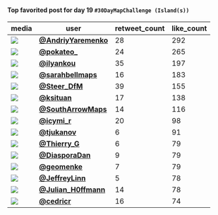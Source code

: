 #### Top favorited post for day 19 `#30DayMapChallenge (Island(s))`
| media                                                                                         | user                                                                                   |   retweet_count |   like_count |
|-----------------------------------------------------------------------------------------------|----------------------------------------------------------------------------------------|-----------------|--------------|
| ![](https://pbs.twimg.com/ext_tw_video_thumb/1461832308709863429/pu/img/ymTK2AQ5y0WuEDNG.jpg) | **[@AndriyYaremenko](https://twitter.com/AndriyYaremenko/status/1461832341089927170)** |              28 |          292 |
| ![](https://pbs.twimg.com/media/FEk_iNAWUAgffV3.jpg)                                          | **[@pokateo_](https://twitter.com/pokateo_/status/1461771050912518163)**               |              24 |          265 |
| ![](https://pbs.twimg.com/media/FEiw4QTWQAAEMtL.jpg)                                          | **[@ilyankou](https://twitter.com/ilyankou/status/1461613105029517316)**               |              35 |          197 |
| ![](https://pbs.twimg.com/ext_tw_video_thumb/1461757486948446208/pu/img/mw_UebHil_jWBWOm.jpg) | **[@sarahbellmaps](https://twitter.com/sarahbellmaps/status/1461757735842705408)**     |              16 |          183 |
| ![](https://pbs.twimg.com/media/FEj2CjGXMAUpnHZ.jpg)                                          | **[@Steer_DfM](https://twitter.com/Steer_DfM/status/1461688606574235650)**             |              39 |          155 |
| ![](https://pbs.twimg.com/media/FEhja2XXIAAUA1r.jpg)                                          | **[@ksituan](https://twitter.com/ksituan/status/1461708592080293898)**                 |              17 |          138 |
| ![](https://pbs.twimg.com/ext_tw_video_thumb/1461806030543745025/pu/img/gh_djPq0CTejsqBD.jpg) | **[@SouthArrowMaps](https://twitter.com/SouthArrowMaps/status/1461806100781707267)**   |              14 |          116 |
| ![](https://pbs.twimg.com/media/FEluVi7XEAQ2b9W.jpg)                                          | **[@icymi_r](https://twitter.com/icymi_r/status/1461820876970774528)**                 |              20 |           98 |
| ![](https://pbs.twimg.com/media/FEii3QZWQAA2i8H.jpg)                                          | **[@tjukanov](https://twitter.com/tjukanov/status/1461597929895075843)**               |               6 |           91 |
| ![](https://pbs.twimg.com/media/FEjd7_gX0AI2rJX.jpg)                                          | **[@Thierry_G](https://twitter.com/Thierry_G/status/1461662111067746313)**             |               6 |           79 |
| ![](https://pbs.twimg.com/media/FEjbPfUXwAkbpGK.jpg)                                          | **[@DiasporaDan](https://twitter.com/DiasporaDan/status/1461659142154764300)**         |               9 |           79 |
| ![](https://pbs.twimg.com/media/FEj1x4iXsAEUnk4.jpg)                                          | **[@geomenke](https://twitter.com/geomenke/status/1461690441947127810)**               |               7 |           79 |
| ![](https://pbs.twimg.com/media/FElpJAmVIAQUNgJ.jpg)                                          | **[@JeffreyLinn](https://twitter.com/JeffreyLinn/status/1461815310416334858)**         |               5 |           78 |
| ![](https://pbs.twimg.com/media/FEhDFRUWYAEn8Mp.jpg)                                          | **[@Julian_H0ffmann](https://twitter.com/Julian_H0ffmann/status/1461491840088252419)** |              14 |           78 |
| ![](https://pbs.twimg.com/media/FEk3DvLWUAEUJrx.jpg)                                          | **[@cedricr](https://twitter.com/cedricr/status/1461761272006033409)**                 |              16 |           74 |
 
